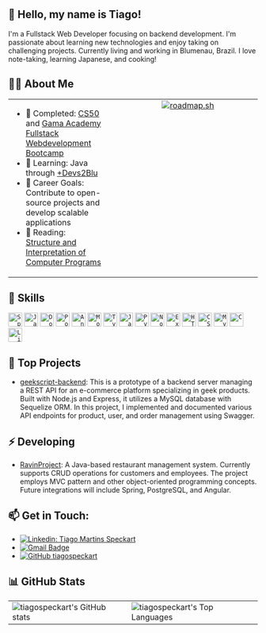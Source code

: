 ## 🐧 Hello, my name is <strong>Tiago!</strong>

I'm a Fullstack Web Developer focusing on backend development. I'm passionate about learning new technologies and enjoy taking on challenging projects. Currently living and working in Blumenau, Brazil. I love note-taking, learning Japanese, and cooking!

## 👨‍💻 About Me

<table cellspacing="0" cellpadding="10">
  <tr>
    <td width="60%" style="display: flex; flex-direction: column; justify-content: space-between;">
      <ul>
        <li>🔭 Completed: <a href="https://cs50.harvard.edu/x/2022/">CS50</a> and <a href="https://www.gama.academy/gama-experience/desenvolvimento-web">Gama Academy Fullstack Webdevelopment Bootcamp</a></li>
        <li>🌱 Learning: Java through <a href="http://www.devs2blu.com.br/">+Devs2Blu</a></li>
        <li>🎯 Career Goals: Contribute to open-source projects and develop scalable applications</li>
        <li>📖 Reading: <a href="https://mitp-content-server.mit.edu/books/content/sectbyfn/books_pres_0/6515/sicp.zip/index.html">Structure and Interpretation of Computer Programs</a></li>
      </ul>
    </td>
    <td valign="top" width="40%">
      <a href="https://roadmap.sh"><img src="https://api.roadmap.sh/v1-badge/tall/64b46f120a49b0be0ed332cd?variant=dark&roadmaps=java%2Cbackend%2Csoftware-design-architecture%2Cangular" alt="roadmap.sh"/></a>
    </td>
  </tr>
</table>

## 🚀 Skills

<code><img height="28" src="https://img.shields.io/badge/Spring-6DB33F?style=for-the-badge&logo=spring&logoColor=white" alt="Spring"/></code>
<code><img height="28" src="https://img.shields.io/badge/Java-ED8B00?style=for-the-badge&logo=java&logoColor=white" alt="Java"/></code>
<code><img height="28" src="https://img.shields.io/badge/Docker-2496ED?style=for-the-badge&logo=docker&logoColor=white" alt="Docker"/></code>
<code><img height="28" src="https://img.shields.io/badge/PostgreSQL-316192?style=for-the-badge&logo=postgresql&logoColor=white" alt="PostgreSQL"/></code>
<code><img height="28" src="https://img.shields.io/badge/Angular-DD0031?style=for-the-badge&logo=angular&logoColor=white" alt="Angular"/></code>
<code><img height="28" src="https://img.shields.io/badge/MongoDB-4EA94B?style=for-the-badge&logo=mongodb&logoColor=white" alt="MongoDB"/></code>
<code><img height="28" src="https://img.shields.io/badge/TypeScript-007ACC?style=for-the-badge&logo=typescript&logoColor=white" alt="Typescript"/></code>
<code><img height="28" src="https://img.shields.io/badge/JavaScript-323330?style=for-the-badge&logo=javascript&logoColor=F7DF1E" alt="Javascript"/></code>
<code><img height="28" src="https://img.shields.io/badge/Python-3776AB?style=for-the-badge&logo=python&logoColor=white" alt="Python"/></code>
<code><img height="28" src="https://img.shields.io/badge/Node.js-43853D?style=for-the-badge&logo=node.js&logoColor=white" alt="Nodejs"/></code>
<code><img height="28" src="https://img.shields.io/badge/Express.js-404D59?style=for-the-badge" alt="Express.js"/></code>
<code><img height="28" src="https://img.shields.io/badge/HTML5-E34F26?style=for-the-badge&logo=html5&logoColor=white" alt="HTML5"/></code>
<code><img height="28" src="https://img.shields.io/badge/CSS3-1572B6?style=for-the-badge&logo=css3&logoColor=white" alt="CSS"/></code>
<code><img height="28" src="https://img.shields.io/badge/MySQL-00000F?style=for-the-badge&logo=mysql&logoColor=white" alt="MySQL"/></code>
<code><img height="28" src="https://img.shields.io/badge/C-00599C?style=for-the-badge&logo=c&logoColor=white" alt="C"/></code>
<code><img height="28" src="https://img.shields.io/badge/Linux-E34F26?style=for-the-badge&logo=linux&logoColor=black" alt="Linux"/></code>

## 💼 Top Projects

- [geekscript-backend](https://github.com/tiagospeckart/geekscript-backend): This is a prototype of a backend server managing a REST API for an e-commerce platform specializing in geek products. Built with Node.js and Express, it utilizes a MySQL database with Sequelize ORM. In this project, I implemented and documented various API endpoints for product, user, and order management using Swagger.

## ⚡ Developing

- [RavinProject](https://github.com/RavinProject): A Java-based restaurant management system. Currently supports CRUD operations for customers and employees. The project employs MVC pattern and other object-oriented programming concepts. Future integrations will include Spring, PostgreSQL, and Angular.

## 📫 Get in Touch:

- [![Linkedin: Tiago Martins Speckart](https://img.shields.io/badge/-Tiago_Martins_Speckart-blue?style=flat-square&logo=Linkedin&logoColor=white&link=https://www.linkedin.com/in/tiago-martins-speckart-27b518247/)](https://www.linkedin.com/in/tiago-martins-speckart-27b518247/)
- [![Gmail Badge](https://img.shields.io/badge/-tiagospeckart@gmail.com-006bed?style=flat-square&logo=Gmail&logoColor=white&link=mailto:tiagospeckart@gmail.com)](mailto:tiagospeckart@gmail.com)
- [![GitHub tiagospeckart]( https://img.shields.io/github/followers/tiagospeckart?label=follow&style=social)](https://github.com/tiagospeckart)

## 📊 GitHub Stats

<table>
  <tr>
    <td>
      <img src="https://github-readme-stats.vercel.app/api?username=tiagospeckart&show_icons=true&show_icons=true&theme=transparent" alt="tiagospeckart's GitHub stats" />
    </td>
    <td>
      <img src="https://github-readme-stats.vercel.app/api/top-langs/?username=tiagospeckart&size_weight=0.5&count_weight=0.5&layout=compact&show_icons=true&theme=transparent" alt="tiagospeckart's Top Languages" />
    </td>
  </tr>
</table>

<!---
tiagospeckart/tiagospeckart is a ✨ special ✨ repository because its `README.md` (this file) appears on your GitHub profile.
You can click the Preview link to take a look at your changes.
--->
